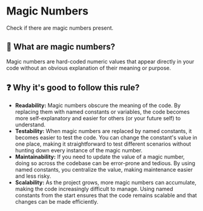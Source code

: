 # Magic Numbers

Check if there are magic numbers present.

## 📖 What are magic numbers?

Magic numbers are hard-coded numeric values that appear directly in your code without an obvious explanation of their meaning or purpose.

## ❓ Why it's good to follow this rule?

- **Readability:** Magic numbers obscure the meaning of the code. By replacing them with named constants or variables, the code becomes more self-explanatory and easier for others (or your future self) to understand.
- **Testability:** When magic numbers are replaced by named constants, it becomes easier to test the code. You can change the constant's value in one place, making it straightforward to test different scenarios without hunting down every instance of the magic number.
- **Maintainability:** If you need to update the value of a magic number, doing so across the codebase can be error-prone and tedious. By using named constants, you centralize the value, making maintenance easier and less risky.
- **Scalability:** As the project grows, more magic numbers can accumulate, making the code increasingly difficult to manage. Using named constants from the start ensures that the code remains scalable and that changes can be made efficiently.
